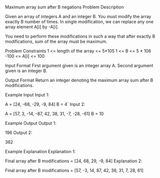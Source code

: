 Maximum array sum after B negations
Problem Description

Given an array of integers A and an integer B. You must modify the array exactly B number of times. In single modification, we can replace any one array element A[i] by -A[i].

You need to perform these modifications in such a way that after exactly B modifications, sum of the array must be maximum.



Problem Constraints
1 <= length of the array <= 5*105
1 <= B <= 5 * 106
-100 <= A[i] <= 100



Input Format
First argument given is an integer array A.
Second argument given is an integer B.



Output Format
Return an integer denoting the maximum array sum after B modifications.



Example Input
Input 1:

A = [24, -68, -29, -9, 84]
B = 4`
Input 2:

A = [57, 3, -14, -87, 42, 38, 31, -7, -28, -61]
B = 10


Example Output
Output 1:

196
Output 2:

362


Example Explanation
Explanation 1:

Final array after B modifications = [24, 68, 29, -9, 84]
Explanation 2:

Final array after B modifications = [57, -3, 14, 87, 42, 38, 31, 7, 28, 61]